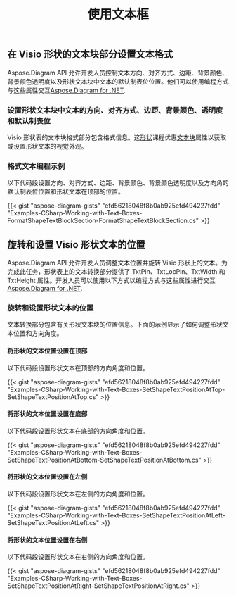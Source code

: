 ﻿---
title: 使用文本框
type: docs
weight: 210
url: /zh/net/working-with-text-boxes/
description: 本节介绍如何使用 Aspose.Diagram 格式化文本形状。
---
## **在 Visio 形状的文本块部分设置文本格式**
Aspose.Diagram API 允许开发人员控制文本方向、对齐方式、边距、背景颜色、背景颜色透明度以及形状文本块中文本的默认制表位位置。他们可以使用编程方式与这些属性交互[Aspose.Diagram for .NET](https://products.aspose.com/diagram/net/).
### **设置形状文本块中文本的方向、对齐方式、边距、背景颜色、透明度和默认制表位**
 Visio 形状表的文本块格式部分包含格式信息。这[形状](http://www.aspose.com/api/net/diagram/aspose.diagram/shape)课程优惠[文本块](http://www.aspose.com/api/net/diagram/aspose.diagram/textblock)属性以获取或设置形状文本的视觉外观。
### **格式文本编程示例**
以下代码段设置方向、对齐方式、边距、背景颜色、背景颜色透明度以及方向角的默认制表位位置和形状文本在顶部的位置。

{{< gist "aspose-diagram-gists" "efd56218048f8b0ab925efd494227fdd" "Examples-CSharp-Working-with-Text-Boxes-FormatShapeTextBlockSection-FormatShapeTextBlockSection.cs" >}}
## **旋转和设置 Visio 形状文本的位置**
Aspose.Diagram API 允许开发人员调整文本位置并旋转 Visio 形状上的文本。为完成此任务，形状表上的文本转换部分提供了 TxtPin、TxtLocPin、TxtWidth 和 TxtHeight 属性。开发人员可以使用以下方式以编程方式与这些属性进行交互[Aspose.Diagram for .NET](https://products.aspose.com/diagram/net/).
### **旋转和设置形状文本的位置**
文本转换部分包含有关形状文本块的位置信息。下面的示例显示了如何调整形状文本位置和方向角度。
#### **将形状的文本位置设置在顶部**
以下代码段设置形状文本在顶部的方向角度和位置。

{{< gist "aspose-diagram-gists" "efd56218048f8b0ab925efd494227fdd" "Examples-CSharp-Working-with-Text-Boxes-SetShapeTextPositionAtTop-SetShapeTextPositionAtTop.cs" >}}
#### **将形状的文本位置设置在底部**
以下代码段设置形状文本在底部的方向角度和位置。

{{< gist "aspose-diagram-gists" "efd56218048f8b0ab925efd494227fdd" "Examples-CSharp-Working-with-Text-Boxes-SetShapeTextPositionAtBottom-SetShapeTextPositionAtBottom.cs" >}}
#### **将形状的文本位置设置在左侧**
以下代码段设置形状文本在左侧的方向角度和位置。

{{< gist "aspose-diagram-gists" "efd56218048f8b0ab925efd494227fdd" "Examples-CSharp-Working-with-Text-Boxes-SetShapeTextPositionAtLeft-SetShapeTextPositionAtLeft.cs" >}}
#### **将形状的文本位置设置在右侧**
以下代码段设置形状文本在右侧的方向角度和位置。

{{< gist "aspose-diagram-gists" "efd56218048f8b0ab925efd494227fdd" "Examples-CSharp-Working-with-Text-Boxes-SetShapeTextPositionAtRight-SetShapeTextPositionAtRight.cs" >}}
